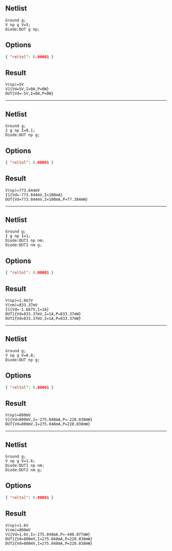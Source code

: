 ## Netlist

```text
Ground g;
V np g V=5;
Diode:DUT g np;
```

## Options

```json
{ "reltol": 0.00001 }
```

## Result

```text
V(np)=5V
V1{Vd=5V,I=0A,P=0W}
DUT{Vd=-5V,I=0A,P=0W}
```

---

## Netlist

```text
Ground g;
I g np I=0.1;
Diode:DUT np g;
```

## Options

```json
{ "reltol": 0.00001 }
```

## Result

```text
V(np)=773.844mV
I1{Vd=-773.844mV,I=100mA}
DUT{Vd=773.844mV,I=100mA,P=77.384mW}
```

---

## Netlist

```text
Ground g;
I g np I=1;
Diode:DUT1 np nm;
Diode:DUT2 nm g;
```

## Options

```json
{ "reltol": 0.00001 }
```

## Result

```text
V(np)=1.667V
V(nm)=833.37mV
I1{Vd=-1.667V,I=1A}
DUT1{Vd=833.37mV,I=1A,P=833.37mW}
DUT2{Vd=833.37mV,I=1A,P=833.37mW}
```

---

## Netlist

```text
Ground g;
V np g V=0.8;
Diode:DUT np g;
```

## Options

```json
{ "reltol": 0.00001 }
```

## Result

```text
V(np)=800mV
V1{Vd=800mV,I=-275.048mA,P=-220.038mW}
DUT{Vd=800mV,I=275.048mA,P=220.038mW}
```

---

## Netlist

```text
Ground g;
V np g V=1.6;
Diode:DUT1 np nm;
Diode:DUT2 nm g;
```

## Options

```json
{ "reltol": 0.00001 }
```

## Result

```text
V(np)=1.6V
V(nm)=800mV
V1{Vd=1.6V,I=-275.048mA,P=-440.077mW}
DUT1{Vd=800mV,I=275.048mA,P=220.038mW}
DUT2{Vd=800mV,I=275.048mA,P=220.038mW}
```

